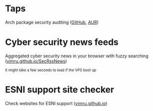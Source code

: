# Taps

Arch package security auditing ([GitHub](https://github.com/Vimru/taps), [AUR](https://aur.archlinux.org/packages/taps))

# Cyber security news feeds

Aggregated cyber security news in your browser with fuzzy searching ([vimru.github.io/SecRssNews](https://vimru.github.io/SecRssNews))

<sup>It might take a few seconds to load if the VPS boot up</sup>

# ESNI support site checker

Check websites for ESNI support ([vimru.github.io](https://vimru.github.io))

